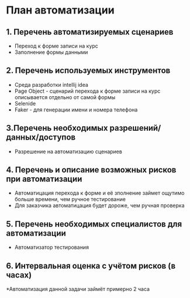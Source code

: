 # План автоматизации
## 1. Перечень автоматизируемых сценариев
* Переход к форме записи на курс
* Заполнение формы данными 
## 2. Перечень используемых инструментов
* Среда разработки intellij idea
* Page Object - сценарий перехода к форме записи на курс описывается отдельно от самой формы
* Selenide
* Faker - для генерации имени и номера телефона

## 3.Перечень необходимых разрешений/данных/доступов
* Разрешение на автоматизацию сценариев

## 4. Перечень и описание возможных рисков при автоматизации
* Автоматицация перехода к форме и её зполнение займет ощутимо больше времени, чем ручное тестирование
* Для заказчика автоматицация будет дороже, чем ручная проверка

## 5. Перечень необходимых специалистов для автоматизации
* Автоматизатор тестирования

## 6. Интервальная оценка с учётом рисков (в часах)
*Автоматизация данной задачи займёт примерно 2 часа
